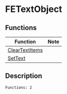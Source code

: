 # FETextObject
## Functions
| Function | Note |
|----------|------|
|[ClearTextItems](ClearTextItems.md)| |
|[SetText](SetText.md)| |
## Description
```
Functions: 2
```
